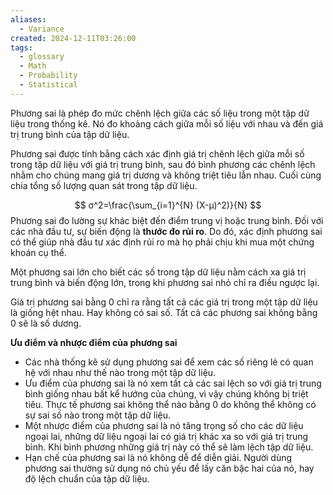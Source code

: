 ```yaml
---
aliases:
  - Variance
created: 2024-12-11T03:26:00
tags:
  - glossary
  - Math
  - Probability
  - Statistical
---
```

Phương sai là phép đo mức chênh lệch giữa các số liệu trong một tập dữ liệu trong thống kê. Nó đo khoảng cách giữa mỗi số liệu với nhau và đến giá trị trung bình của tập dữ liệu.

Phương sai được tính bằng cách xác định giá trị chênh lệch giữa mỗi số trong tập dữ liệu với giá trị trung bình, sau đó bình phương các chênh lệch nhằm cho chúng mang giá trị dương và không triệt tiêu lẫn nhau. Cuối cùng chia tổng số lượng quan sát trong tập dữ liệu.

$$
σ^2=\frac{\sum_{i=1}^{N} (X-μ)^2)}{N}
$$
Phương sai đo lường sự khác biệt đến điểm trung vị hoặc trung bình. Đối với các nhà đầu tư, sự biến động là **thước đo rủi ro**. Do đó, xác định phương sai có thể giúp nhà đầu tư xác định rủi ro mà họ phải chịu khi mua một chứng khoán cụ thể.

Một phương sai lớn cho biết các số trong tập dữ liệu nằm cách xa giá trị trung bình và biến động lớn, trong khi phương sai nhỏ chỉ ra điều ngược lại.

Giá trị phương sai bằng 0 chỉ ra rằng tất cả các giá trị trong một tập dữ liệu là giống hệt nhau. Hay không có sai số. Tất cả các phương sai không bằng 0 sẽ là số dương.

**Ưu điểm và nhược điểm của phương sai**
- Các nhà thống kê sử dụng phương sai để xem các số riêng lẻ có quan hệ với nhau như thế nào trong một tập dữ liệu.
- Ưu điểm của phương sai là nó xem tất cả các sai lệch so với giá trị trung bình giống nhau bất kể hướng của chúng, vì vậy chúng không bị triệt tiêu. Thực tế phương sai không thể  nào bằng 0 do không thể không có sự sai số nào trong một tập dữ liệu.
- Một nhược điểm của phương sai là nó tăng trọng số cho các dữ liệu ngoại lai, những dữ liệu ngoại lai có giá trị khác xa so với giá trị trung bình. Khi bình phương những giá trị này có thể sẽ làm lệch tập dữ liệu.
- Hạn chế của phương sai là nó không dễ để diễn giải. Người dùng phương sai thường sử dụng nó chủ yếu để lấy căn bậc hai của nó, hay độ lệch chuẩn của tập dữ liệu.